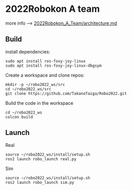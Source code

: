 # 2022Robokon A team

more info --> [2022Robokon_A_Team/architecture.md](https://github.com/TakanoTaiga/2022Robokon_A_Team/blob/main/architecture.md)

## Build

install dependencies:
```
sudo apt install ros-foxy-joy-linux
sudo apt install ros-foxy-joy-linux-dbgsym
```

Create a workspace and clone repos:
```
mkdir -p ~/robo2022_ws/src
cd ~/robo2022_ws/src
git clone https://github.com/TakanoTaiga/Robo2022.git
```
Build the code in the workspace
```
cd ~/robo2022_ws
colcon build
```

## Launch
Real
```
source ~/robo2022_ws/install/setup.sh
ros2 launch robo_launch real.py
```
Sim
```
source ~/robo2022_ws/install/setup.sh
ros2 launch robo_launch sim.py
```
